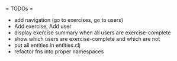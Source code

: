 = TODOs =

- add navigation (go to exercises, go to users)
- Add exercise, Add user
- display exercise summary when all users are exercise-complete
- show which users are exercise-complete and which are not
- put all entities in entities.clj
- refactor fns into proper namespaces
